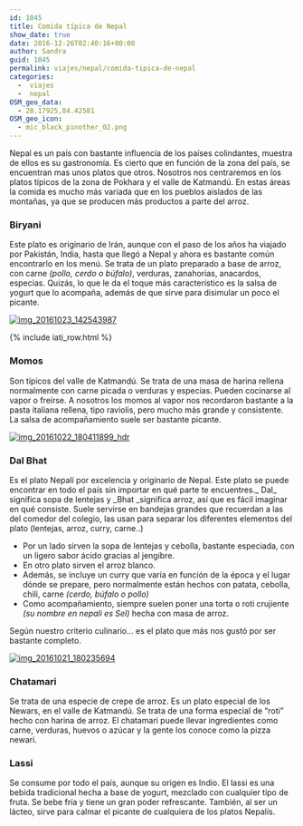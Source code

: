 ```yaml
---
id: 1045
title: Comida típica de Nepal
show_date: true
date: 2016-12-26T02:40:16+00:00
author: Sandra
guid: 1045
permalink: viajes/nepal/comida-tipica-de-nepal
categories:
  -  viajes
  -  nepal
OSM_geo_data:
  - 28.17925,84.42581
OSM_geo_icon:
  - mic_black_pinother_02.png
---
```

Nepal es un país con bastante influencia de los países colindantes, muestra de ellos es su gastronomía. Es cierto que en función de la zona del país, se encuentran mas unos platos que otros. Nosotros nos centraremos en los platos típicos de la zona de Pokhara y el valle de Katmandú. En estas áreas la comida es mucho más variada que en los pueblos aislados de las montañas, ya que se producen más productos a parte del arroz.

### Biryani

Este plato es originario de Irán, aunque con el paso de los años ha viajado por Pakistán, India, hasta que llegó a Nepal y ahora es bastante común encontrarlo en los menú. Se trata de un plato preparado a base de arroz, con carne _(pollo, cerdo o búfalo)_, verduras, zanahorias, anacardos, especias. Quizás, lo que le da el toque más característico es la salsa de yogurt que lo acompaña, además de que sirve para disimular un poco el picante.

[<img class="alignnone size-wcbig wp-image-1111" src="https://www.andeandaran.com/wp-content/uploads/2016/12/IMG_20161023_142543987-800x449.jpg?resize=800%2C449" alt="img_20161023_142543987" />](https://www.andeandaran.com/wp-content/uploads/2016/12/IMG_20161023_142543987.jpg)

<!-- Start shortcoder -->

{% include iati_row.html %}


<!-- End shortcoder v4.0.3-->

### Momos

Son típicos del valle de Katmandú. Se trata de una masa de harina rellena normalmente con carne picada o verduras y especias. Pueden cocinarse al vapor o freírse. A nosotros los momos al vapor nos recordaron bastante a la pasta italiana rellena, tipo raviolis, pero mucho más grande y consistente. La salsa de acompañamiento suele ser bastante picante.

[<img class="alignnone size-wcbig wp-image-1110" src="https://www.andeandaran.com/wp-content/uploads/2016/12/IMG_20161022_180411899_HDR-800x449.jpg?resize=800%2C449" alt="img_20161022_180411899_hdr" />](https://www.andeandaran.com/wp-content/uploads/2016/12/IMG_20161022_180411899_HDR.jpg)

### Dal Bhat

Es el plato Nepalí por excelencia y originario de Nepal. Este plato se puede encontrar en todo el país sin importar en qué parte te encuentres._ Dal_ significa sopa de lentejas y _Bhat _significa arroz, así que es fácil imaginar en qué consiste. Suele servirse en bandejas grandes que recuerdan a las del comedor del colegio, las usan para separar los diferentes elementos del plato (lentejas, arroz, curry, carne..)

  * Por un lado sirven la sopa de lentejas y cebolla, bastante especiada, con un ligero sabor ácido gracias al jengibre.
  * En otro plato sirven el arroz blanco.
  * Además, se incluye un curry que varía en función de la época y el lugar dónde se prepare, pero normalmente están hechos con patata, cebolla, chili, carne _(cerdo, búfalo o pollo)_
  * Como acompañamiento, siempre suelen poner una torta o roti crujiente _(su nombre en nepali es Sel)_ hecha con masa de arroz.

Según nuestro criterio culinario... es el plato que más nos gustó por ser bastante completo.

[<img class="alignnone wp-image-1109 size-wcbig" src="https://www.andeandaran.com/wp-content/uploads/2016/12/IMG_20161021_180235694-e1482720952986-800x540.jpg?resize=800%2C540" alt="img_20161021_180235694" />](https://www.andeandaran.com/wp-content/uploads/2016/12/IMG_20161021_180235694-e1482720724953.jpg)

### 

### Chatamari

Se trata de una especie de crepe de arroz. Es un plato especial de los Newars, en el valle de Katmandú. Se trata de una forma especial de “roti” hecho con harina de arroz. El chatamari puede llevar ingredientes como carne, verduras, huevos o azúcar y la gente los conoce como la pizza newari.

### Lassi

Se consume por todo el país, aunque su origen es Indio. El lassi es una bebida tradicional hecha a base de yogurt, mezclado con cualquier tipo de fruta. Se bebe fría y tiene un gran poder refrescante. También, al ser un lácteo, sirve para calmar el picante de cualquiera de los platos Nepalís.